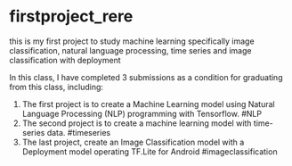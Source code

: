 # firstproject_rere
this is my first project to study machine learning specifically image classification, natural language processing, time series and image classification with deployment

In this class, I have completed 3 submissions as a condition for graduating from this class, including:
1. The first project is to create a Machine Learning model using Natural Language Processing (NLP) programming with Tensorflow. #NLP
2. The second project is to create a machine learning model with time-series data. #timeseries
3. The last project, create an Image Classification model with a Deployment model operating TF.Lite for Android #imageclassification
